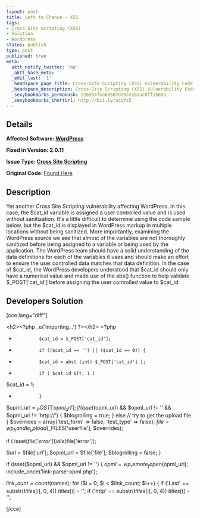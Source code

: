 ```yaml
---
layout: post
title: Left to Chance - XSS
tags:
- Cross-Site Scripting (XSS)
- Solution
- Wordpress
status: publish
type: post
published: true
meta:
  aktt_notify_twitter: 'no'
  _aktt_hash_meta: ''
  _edit_last: '1'
  _headspace_page_title: Cross-Site Scripting (XSS) Vulnerability Code Example
  _headspace_description: Cross-Site Scripting (XSS) Vulnerability Code Example
  _sexybookmarks_permaHash: 226954fea66587d78ce20aac0ff1569a
  _sexybookmarks_shortUrl: http://bit.ly/acqYs5
---
```

## Details
<strong>__Affected Software:__ <a title="WordPress Bugs" href="http://spotthevuln.com/category/software/wordpress/" target="_blank">WordPress</a></strong>

<strong>__Fixed in Version:__  2.0.11</strong>

<strong>__Issue Type:__ <a title="Cross Site Scripting" href="http://spotthevuln.com/category/vulnerability/xss/" target="_blank">Cross Site Scripting</a></strong>

<strong>Original Code: </strong><a href="http://spotthevuln.com/2009/11/vulnerable-code-left-to-chance/">Found Here</a>
## Description
Yet another Cross Site Scripting vulnerability affecting WordPress.  In this case, the $cat_id variable is assigned a user controlled value and is used without sanitization.  It's a little difficult to determine using the code sample below, but the $cat_id is displayed in WordPress markup in multiple locations without being sanitized.  More importantly, examining the WordPress source we see that almost of the variables are not thoroughly sanitized before being assigned to a variable or being used by the application.  The WordPress team should have a solid understanding of the data definitions for each of the variables it uses and should make an effort to ensure the user controlled data matches that data definition.  In the case of $cat_id, the WordPress developers understood that $cat_id should only have a numerical value and made use of the abs() function to help validate $_POST['cat_id'] before assigning the user controlled value to $cat_id.
## Developers Solution
[cce lang="diff"]

&lt;h2&gt;&lt;?php _e('Importing...') ?&gt;&lt;/h2&gt;
&lt;?php
-              $cat_id = $_POST['cat_id'];
-              if (($cat_id == '') || ($cat_id == 0)) {
+              $cat_id = abs( (int) $_POST['cat_id'] );
+              if ( $cat_id &lt; 1 )
$cat_id  = 1;
-              }

$opml_url = $_POST['opml_url'];
if (isset($opml_url) &amp;&amp; $opml_url != '' &amp;&amp; $opml_url != 'http://') {
$blogrolling = true;
}
else // try to get the upload file.
{
$overrides = array('test_form' =&gt; false, 'test_type' =&gt; false);
$file = wp_handle_upload($_FILES['userfile'], $overrides);

if ( isset($file['error']) )
die($file['error']);

$url = $file['url'];
$opml_url = $file['file'];
$blogrolling = false;
}

if (isset($opml_url) &amp;&amp; $opml_url != '') {
$opml = wp_remote_fopen($opml_url);
include_once('link-parse-opml.php');

$link_count = count($names);
for ($i = 0; $i &lt; $link_count; $i++) {
if ('Last' == substr($titles[$i], 0, 4))
$titles[$i] = '';
if ('http' == substr($titles[$i], 0, 4))
$titles[$i] = '';

[/cce] 
